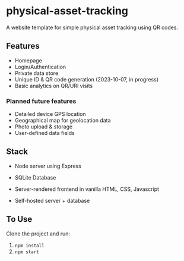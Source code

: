 # physical-asset-tracking
A website template for simple physical asset tracking using QR codes.

## Features
- Homepage
- Login/Authentication
- Private data store
- Unique ID & QR code generation (2023-10-07, in progress)
- Basic analytics on QR/URI visits
### Planned future features
- Detailed device GPS location
- Geographical map for geolocation data
- Photo upload & storage
- User-defined data fields

## Stack
- Node server using Express
- SQLite Database
- Server-rendered frontend in vanilla HTML, CSS, Javascript

- Self-hosted server + database

## To Use
Clone the project and run:
1. `npm install`
2. `npm start`